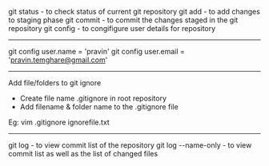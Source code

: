 git status - to check status of current git repository
git add - to add changes to staging phase
git commit - to commit the changes staged in the git repository
git config - to congifigure user details for repository

-------
git config user.name = 'pravin'
git config user.email = 'pravin.temghare@gmail.com'

-------
Add file/folders to git ignore
- Create file name .gitignore in root repository
- Add filename & folder name to the .gitignore file

Eg:
vim .gitignore
ignorefile.txt

-------
git log - to view commit list of the repository
git log --name-only - to view commit list as well as the list of changed files
